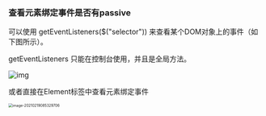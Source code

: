 ### 查看元素绑定事件是否有passive

可以使用 getEventListeners($("selector")) 来查看某个DOM对象上的事件（如下图所示）。

getEventListeners 只能在控制台使用，并且是全局方法。

![img](https://tva1.sinaimg.cn/large/008eGmZEgy1gnsk2tpvypj30ne085gmd.jpg)

或者直接在Element标签中查看元素绑定事件

<img src="https://tva1.sinaimg.cn/large/008eGmZEgy1gnsk4ovz7kj313s0a076q.jpg" alt="image-20210219085329706" style="zoom:50%;" />

